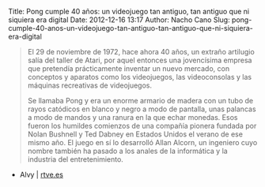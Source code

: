 Title: Pong cumple 40 años: un videojuego tan antiguo, tan antiguo que ni siquiera era digital
Date: 2012-12-16 13:17
Author: Nacho Cano
Slug: pong-cumple-40-anos-un-videojuego-tan-antiguo-tan-antiguo-que-ni-siquiera-era-digital

> El 29 de noviembre de 1972, hace ahora 40 años, un extraño artilugio
> salía del taller de Atari, por aquel entonces una jovencísima empresa
> que pretendía prácticamente inventar un nuevo mercado, con conceptos y
> aparatos como los videojuegos, las videoconsolas y las máquinas
> recreativas de videojuegos.
>
> Se llamaba Pong y era un enorme armario de madera con un tubo de rayos
> catódicos en blanco y negro a modo de pantalla, unas palancas a modo
> de mandos y una ranura en la que echar monedas. Esos fueron los
> humildes comienzos de una compañía pionera fundada por Nolan Bushnell
> y Ted Dabney en Estados Unidos el verano de ese mismo año. El juego en
> sí lo desarrolló Allan Alcorn, un ingeniero cuyo nombre también ha
> pasado a los anales de la informática y la industria del
> entretenimiento.

- Alvy | [rtve.es][]

  [rtve.es]: http://www.rtve.es/noticias/20121129/pong-cumple-40-anos-videojuego-tan-antiguo-tan-antiguo-ni-siquiera-era-digital/579025.shtml
    "Pong cumple 40 años: un videojuego tan antiguo, tan antiguo que ni siquiera era digital"
